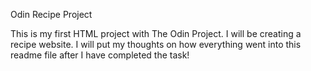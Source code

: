 Odin Recipe Project

This is my first HTML project with The Odin Project. I will be creating a recipe website. I will put my thoughts on how everything went into this readme file after I have completed the task!